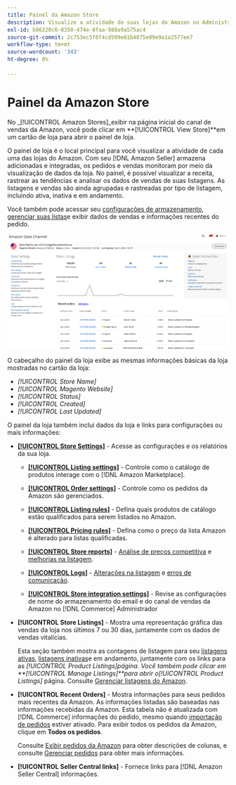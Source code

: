 ```yaml
---
title: Painel da Amazon Store
description: Visualize a atividade de suas lojas do Amazon no Administrador de comércio usando o painel da loja da Amazon.
exl-id: b86220c6-8350-474e-8faa-988a9a575ac4
source-git-commit: 2c753ec5f6f4cd509e61b4875e09e9a1a2577ee7
workflow-type: tm+mt
source-wordcount: '343'
ht-degree: 0%

---
```


# Painel da Amazon Store


No _[!UICONTROL Amazon Stores]_exibir na página inicial do canal de vendas da Amazon, você pode clicar em **[!UICONTROL View Store]**em um cartão de loja para abrir o painel de loja.

O painel de loja é o local principal para você visualizar a atividade de cada uma das lojas do Amazon. Com seu [!DNL Amazon Seller] armazena adicionadas e integradas, os pedidos e vendas monitoram por meio da visualização de dados da loja. No painel, é possível visualizar a receita, rastrear as tendências e analisar os dados de vendas de suas listagens. As listagens e vendas são ainda agrupadas e rastreadas por tipo de listagem, incluindo ativa, inativa e em andamento.

Você também pode acessar seu [configurações de armazenamento](./ob-store-review.md), [gerenciar suas listas](./managing-product-listings.md)e exibir dados de vendas e informações recentes do pedido.

![Painel da Amazon Store](assets/amazon-store-dashboard.png)

O cabeçalho do painel da loja exibe as mesmas informações básicas da loja mostradas no cartão da loja:

- _[!UICONTROL Store Name]_
- _[!UICONTROL Magento Website]_
- _[!UICONTROL Status]_
- _[!UICONTROL Created]_
- _[!UICONTROL Last Updated]_

O painel da loja também inclui dados da loja e links para configurações ou mais informações:

- [**[!UICONTROL Store Settings]**](./ob-store-review.md) - Acesse as configurações e os relatórios da sua loja.

   - [**[!UICONTROL Listing settings]**](./listing-settings.md) - Controle como o catálogo de produtos interage com o [!DNL Amazon Marketplace].

   - [**[!UICONTROL Order settings]**](./order-settings.md) - Controle como os pedidos da Amazon são gerenciados.

   - [**[!UICONTROL Listing rules]**](./listing-rules.md) - Defina quais produtos de catálogo estão qualificados para serem listados no Amazon.

   - [**[!UICONTROL Pricing rules]**](./pricing-products.md) - Defina como o preço da lista Amazon é alterado para listas qualificadas.

   - [**[!UICONTROL Store reports]**](./amazon-logs-reports.md) - [Análise de preços competitiva](./competitive-price-analysis.md) e [melhorias na listagem](./listing-improvements.md).

   - [**[!UICONTROL Logs]**](./amazon-logs-reports.md) - [Alterações na listagem](./listing-changes-log.md) e [erros de comunicação](./communication-errors-log.md).

   - [**[!UICONTROL Store integration settings]**](./store-integration-settings.md) - Revise as configurações de nome do armazenamento do email e do canal de vendas da Amazon no [!DNL Commerce] Administrador

- **[!UICONTROL Store Listings]** - Mostra uma representação gráfica das vendas da loja nos últimos 7 ou 30 dias, juntamente com os dados de vendas vitalícias.

   Esta seção também mostra as contagens de listagem para seu [listagens ativas](./active-listings.md), [listagens inativas](./inactive-listings.md)e em andamento, juntamente com os links para as _[!UICONTROL Product Listings]_página. Você também pode clicar em **[!UICONTROL Manage Listings]**para abrir o_[!UICONTROL Product Listings]_ página. Consulte [Gerenciar listagens do Amazon](./managing-product-listings.md).

- **[!UICONTROL Recent Orders]** - Mostra informações para seus pedidos mais recentes da Amazon. As informações listadas são baseadas nas informações recebidas da Amazon. Esta tabela não é atualizada com [!DNL Commerce] informações do pedido, mesmo quando [importação de pedidos](./order-settings.md) estiver ativado. Para exibir todos os pedidos da Amazon, clique em **Todos os pedidos**.

   Consulte [Exibir pedidos da Amazon](./amazon-orders-all.md) para obter descrições de colunas, e consulte [Gerenciar pedidos](./managing-orders.md) para obter mais informações.

- **[!UICONTROL Seller Central links]** - Fornece links para [!DNL Amazon Seller Central] informações.

